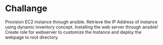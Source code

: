 # Challange

Provision EC2 instance through ansible.
Retrieve the IP Address of instance using dynamic inventory concept.
Installing  the web server through ansible!
Create role for webserver to customize the Instance and deploy the webpage to root directory.
